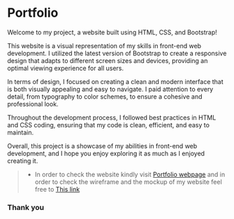 # Portfolio
Welcome to my project, a website built using HTML, CSS, and Bootstrap!

This website is a visual representation of my skills in front-end web development. I utilized the latest version of Bootstrap to create a responsive design that adapts to different screen sizes and devices, providing an optimal viewing experience for all users.

In terms of design, I focused on creating a clean and modern interface that is both visually appealing and easy to navigate. I paid attention to every detail, from typography to color schemes, to ensure a cohesive and professional look.

Throughout the development process, I followed best practices in HTML and CSS coding, ensuring that my code is clean, efficient, and easy to maintain.

Overall, this project is a showcase of my abilities in front-end web development, and I hope you enjoy exploring it as much as I enjoyed creating it.

>* In order to check the website kindly visit [Portfolio webpage](https://issazeidan.github.io/Portfolio//) and in order to check the wireframe and the mockup of my website feel free to [This link](https://www.figma.com/file/eyEEohAJKkVcC3X4X7nMMU/Portfilo?t=rt5MXUfs2Tfe7VQe-0/) 

### Thank you
